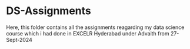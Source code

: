 # DS-Assignments

Here, this folder contains all the assignments reagarding my data science course which i had done in EXCELR Hyderabad under Advaith from 27-Sept-2024
